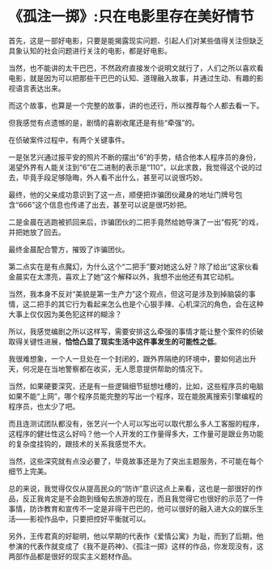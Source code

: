 # 《孤注一掷》:只在电影里存在美好情节

首先，这是一部好电影，只要是能揭露现实问题、引起人们对某些值得关注但缺乏具象认知的社会问题进行关注的电影，都是好电影。

当然，也不能讲的太干巴巴，不然政府直接发个说明文就行了，人们之所以喜欢看电影，就是因为可以把那些干巴巴的认知、道理融入故事，并通过生动、有趣的影视语言表达出来。

而这个故事，也算是一个完整的故事，讲的也还行，所以推荐每个人都去看一下。

但我感觉有点遗憾的是，剧情的喜剧收尾还是有些“牵强”的。

在侦破案件过程中，有两个关键事件。

一是张艺兴通过报平安的照片不断的摆出“6”的手势，结合他本人程序员的身份，渴望外界有人能关注到“6”在二进制的表示是“110”，以此求救，我觉得这个说的过去，毕竟手段足够隐晦，外人看不出什么，甚至可以说很巧妙。

最终，他的父亲成功意识到了这一点，顺便把诈骗团伙藏身的地址门牌号包含“666”这个信息也传递了出去，甚至可以说是很巧妙把。

二是金晨在逃跑被抓回来后，诈骗团伙的二把手竟然给她导演了一出“假死”的戏，并把她放了回去。

最终金晨配合警方，摧毁了诈骗团伙。

第二点实在是有点魔幻，为什么这个“二把手”要对她这么好？除了给出“这家伙看金晨实在太漂亮，喜欢上了她”这个解释以外，我想不出他还有其它动机。

当然，我本身不反对“美貌是第一生产力”这个观点，但这可是涉及到掉脑袋的事情，这二把手的其它行为看起来怎么也是个心狠手辣、心机深沉的角色，会在这种大事上仅仅因为美色犯这样的糊涂？

所以，我感觉编剧之所以这样写，需要安排这么牵强的事情才能让整个案件的侦破取得关键性进展，**恰恰凸显了现实生活中这件事发生的可能性之低**。

我很难想象，一个人一旦处在一个封闭的，跟外界隔绝的环境中，要如何逃出升天，何况是在当地警察都在收买，无人愿意提供帮助的情况下。

当然，如果硬要深究，还是有一些逻辑细节挺想吐槽的，比如，这些程序员的电脑如果不能“上网”，哪个程序员能完整的写出一个程序，现在能脱离搜索引擎编程的程序员，也太少了吧。

而且连测试团队都没有，张艺兴一个人可以写出可以取代那么多人工客服的程序，这程序的健壮性这么好吗？他一个人开发的工作量得多大，工作量可是跟业务功能的复杂度挂钩的，跟技术的关系我感觉不大。

当然，这些深究就有点没必要了，毕竟故事还是为了突出主题服务，不可能在每个细节上完美。

总的来说，我觉得仅仅从提高民众的“防诈”意识这点上来看，这也是一部很好的作品，反正我肯定是不会跑到缅甸去旅游的现在，而且我觉得它也很好的示范了一件事情，防诈教育和宣传不一定是非得干巴巴的，他可以很好的融入进大众的娱乐生活——影视作品中，只要把控好平衡就可以。

另外，王传君真的好聪明，他以早期的代表作《爱情公寓》为耻，而到了后期，他参演的代表作就变成了《我不是药神》、《孤注一掷》这样的作品，你发现没有，这两部作品都是很好的现实主义题材作品。



